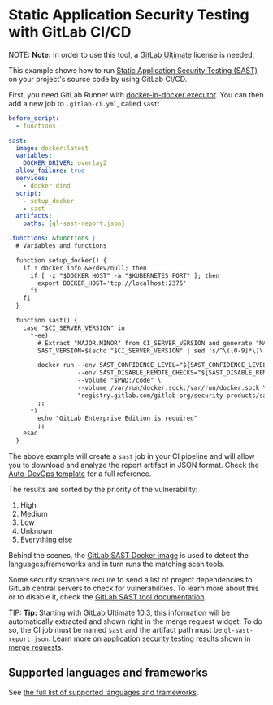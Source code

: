# Static Application Security Testing with GitLab CI/CD

NOTE: **Note:**
In order to use this tool, a [GitLab Ultimate][ee] license
is needed.

This example shows how to run
[Static Application Security Testing (SAST)](https://en.wikipedia.org/wiki/Static_program_analysis)
on your project's source code by using GitLab CI/CD.

First, you need GitLab Runner with [docker-in-docker executor](https://docs.gitlab.com/ee/ci/docker/using_docker_build.html#use-docker-in-docker-executor).
You can then add a new job to `.gitlab-ci.yml`, called `sast`:

```yaml
before_script:
  - functions

sast:
  image: docker:latest
  variables:
    DOCKER_DRIVER: overlay2
  allow_failure: true
  services:
    - docker:dind
  script:
    - setup_docker
    - sast
  artifacts:
    paths: [gl-sast-report.json]

.functions: &functions |
  # Variables and functions

  function setup_docker() {
    if ! docker info &>/dev/null; then
      if [ -z "$DOCKER_HOST" -a "$KUBERNETES_PORT" ]; then
        export DOCKER_HOST='tcp://localhost:2375'
      fi
    fi
  }

  function sast() {
    case "$CI_SERVER_VERSION" in
      *-ee)
        # Extract "MAJOR.MINOR" from CI_SERVER_VERSION and generate "MAJOR-MINOR-stable"
        SAST_VERSION=$(echo "$CI_SERVER_VERSION" | sed 's/^\([0-9]*\)\.\([0-9]*\).*/\1-\2-stable/')

        docker run --env SAST_CONFIDENCE_LEVEL="${SAST_CONFIDENCE_LEVEL:-3}" \
                   --env SAST_DISABLE_REMOTE_CHECKS="${SAST_DISABLE_REMOTE_CHECKS:-false}" \
                   --volume "$PWD:/code" \
                   --volume /var/run/docker.sock:/var/run/docker.sock \
                   "registry.gitlab.com/gitlab-org/security-products/sast:$SAST_VERSION" /app/bin/run /code
        ;;
      *)
        echo "GitLab Enterprise Edition is required"
        ;;
    esac
  }
```

The above example will create a `sast` job in your CI pipeline and will allow
you to download and analyze the report artifact in JSON format. Check the
[Auto-DevOps template](https://gitlab.com/gitlab-org/gitlab-ci-yml/blob/master/Auto-DevOps.gitlab-ci.yml)
for a full reference.

The results are sorted by the priority of the vulnerability:

1. High
1. Medium
1. Low
1. Unknown
1. Everything else

Behind the scenes, the [GitLab SAST Docker image](https://gitlab.com/gitlab-org/security-products/sast)
is used to detect the languages/frameworks and in turn runs the matching scan tools.

Some security scanners require to send a list of project dependencies to GitLab
central servers to check for vulnerabilities. To learn more about this or to
disable it, check the [GitLab SAST tool documentation](https://gitlab.com/gitlab-org/security-products/sast#remote-checks).

TIP: **Tip:**
Starting with [GitLab Ultimate][ee] 10.3, this information will
be automatically extracted and shown right in the merge request widget. To do
so, the CI job must be named `sast` and the artifact path must be
`gl-sast-report.json`.
[Learn more on application security testing results shown in merge requests](../../user/project/merge_requests/sast.md).

## Supported languages and frameworks

See [the full list of supported languages and frameworks](../../user/project/merge_requests/sast.md#supported-languages-and-frameworks).

[ee]: https://about.gitlab.com/products/
